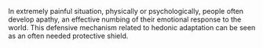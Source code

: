 In extremely painful situation, physically or psychologically, people often develop apathy, an effective numbing of their emotional response to the world. This defensive mechanism related to hedonic adaptation can be seen as an often needed protective shield.